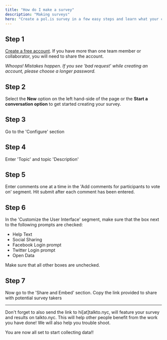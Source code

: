 ```yaml
---
title: "How do I make a survey"
description: "Making surveys"
hero: "Create a pol.is survey in a few easy steps and learn what your community thinks and feels."
---
```


## Step 1

[Create a free account](https://pol.is/createuser). If you have more than one team member or collaborator, you will need to share the account.

_Whoops! Mistakes happen. If you see 'bad request' while creating an account, please choose a longer password._

## Step 2

Select the **New** option on the left hand-side of the page or the **Start a conversation option** to get started creating your survey.

## Step 3

Go to the 'Configure' section

## Step 4
Enter 'Topic' and topic 'Description'

## Step 5

Enter comments one at a time in the 'Add comments for participants to vote on' segment. Hit submit after each comment has been entered.

## Step 6

In the 'Customize the User Interface' segment, make sure that the box next to the following prompts are checked:

* Help Text
* Social Sharing
* Facebook Login prompt
* Twitter Login prompt
* Open Data

Make sure that all other boxes are unchecked.

## Step 7

Now go to the 'Share and Embed' section. Copy the link provided to share with potential survey takers


----

Don't forget to also send the link to hi[at]talkto.nyc, will feature your survey and results on talkto.nyc. This will help other people benefit from the work you have done! We will also help you trouble shoot.

You are now all set to start collecting data!!
